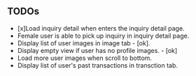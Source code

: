 ## TODOs

- [x]Load inquiry detail when enters the inquiry detail page.
- Female user is able to pick up inquiry in inquiry detail page.
- Display list of user images in image tab - [ok].
- Display empty view if user has no profile images. - [ok]
- Load more user images when scroll to bottom.
- Display list of user's past transactions in transction tab.